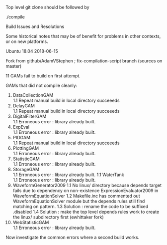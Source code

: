 Top level git clone should be followed by

./compile <platform> <configFile> <makeMode>

Build Issues and Resolutions

Some historical notes that may be of benefit for problems in other contexts, or on new platforms.

Ubuntu 18.04 2018-06-15

Fork from github/AdamVStephen ; fix-compilation-script branch (sources on master)

11 GAMs fail to build on first attempt.

GAMs that did not compile cleanly:

1. DataCollectionGAM                                  
1.1 Repeat manual build in local directory succeeeds
1. DelayGAM                                        
1.1 Repeat manual build in local directory succeeeds
1. DigitalFilterGAM                                     
1.1 Erroneous error : library already built.
1. ExpEval                                              
1.1 Erroneous error : library already built.
1. PIDGAM                                            
1.1 Repeat manual build in local directory succeeeds
1. PlottingGAM                                                                          
1.1 Erroneous error : library already built.
1. StatisticGAM                                      
1.1 Erroneous error : library already built.
1. StorageGAM                              
1.1 Erroneous error : library already built.
1.1 WaterTank         
1.1 Erroneous error : library already built.
1. WaveformGenerator2009
1.1 No linux/ directory because depends target fails due to dependency on non-existence ExpressionEvaluator2009 in WaveformEquationSolver
1.2 Makefile.inc has commented out WaveformEquationSolver module but the depends rules still find matching on pattern.
1.3 Solution : rename the code to be suffixed .disabled
1.4 Solution : make the top level depends rules work to create the linux/ subdirectory first (ewhittaker fork)
1. WebStatisticGAM          
1.1 Erroneous error : library already built.

Now investigate the common errors where a second build works.
